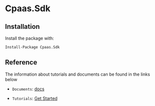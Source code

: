 # Cpaas.Sdk

## Installation

Install the package with:

```bash
Install-Package Cpaas.Sdk
```

## Reference

The information about tutorials and documents can be found in the links below

* `Documents`: [docs](https://kandy-io.github.io/kandy-cpaas-dotnet-sdk/docs)

* `Tutorials`:  [Get Started](https://kandy-io.github.io/kandy-cpaas-dotnet-sdk/tutorials/?KANDY=Kandy&KANDYFQDN=https://oauth-cpaas.att.com#/GetStarted)
